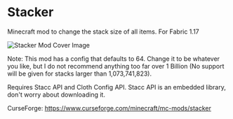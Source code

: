 # Stacker
Minecraft mod to change the stack size of all items. For Fabric 1.17

![Stacker Mod Cover Image](https://imgur.com/C0I2Z2p.png)

Note: This mod has a config that defaults to 64. Change it to be whatever you like, but I do not recommend anything too far over 1 Billion (No support will be given for stacks larger than 1,073,741,823).

Requires Stacc API and Cloth Config API. Stacc API is an embedded library, don't worry about downloading it.

CurseForge: https://www.curseforge.com/minecraft/mc-mods/stacker
